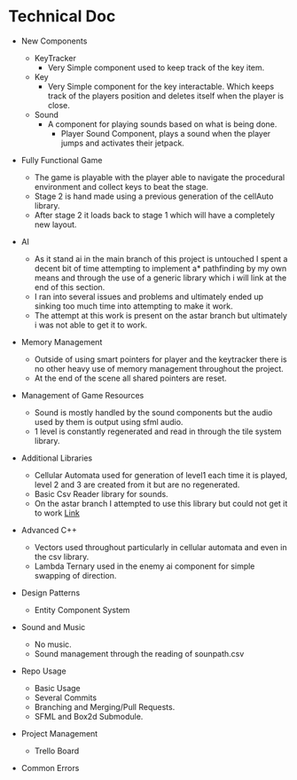 # Technical Doc

- New Components
  - KeyTracker
    - Very Simple component used to keep track of the key item.
  - Key
    - Very Simple component for the key interactable. Which keeps track of the players position and deletes itself when the player is close.
  - Sound
    - A component for playing sounds based on what is being done.
      - Player Sound Component, plays a sound when the player jumps and activates their jetpack.
  
- Fully Functional Game
  - The game is playable with the player able to navigate the procedural environment and collect keys to beat the stage.
  - Stage 2 is hand made using a previous generation of the cellAuto library.
  - After stage 2 it loads back to stage 1 which will have a completely new layout.


- AI
  - As it stand ai in the main branch of this project is untouched I spent a decent bit of time attempting to implement a* pathfinding by my own means and through the use of a generic library which i will link at the end of this section.
  - I ran into several issues and problems and ultimately ended up sinking too much time into attempting to make it work.
  - The attempt at this work is present on the astar branch but ultimately i was not able to get it to work.
  
- Memory Management
  - Outside of using smart pointers for player and the keytracker there is no other heavy use of memory management throughout the project.
  - At the end of the scene all shared pointers are reset.

- Management of Game Resources
  - Sound is mostly handled by the sound components but the audio used by them is output using sfml audio.
  - 1 level is constantly regenerated and read in through the tile system library.

- Additional Libraries
  - Cellular Automata used for generation of level1 each time it is played, level 2 and 3 are created from it but are no regenerated.
  - Basic Csv Reader library for sounds.
  - On the astar branch I attempted to use this library but could not get it to work [Link](https://github.com/Sahnvour/PathFinder)

- Advanced C++
  - Vectors used throughout particularly in cellular automata and even in the csv library.
  - Lambda Ternary used in the enemy ai component for simple swapping of direction.

- Design Patterns
  - Entity Component System

- Sound and Music
  - No music.
  - Sound management through the reading of sounpath.csv

- Repo Usage
  - Basic Usage
  - Several Commits
  - Branching and Merging/Pull Requests.
  - SFML and Box2d Submodule.

- Project Management
  - Trello Board

- Common Errors
